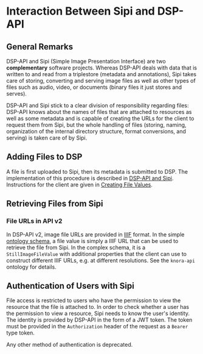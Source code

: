 <!---
 * Copyright © 2021 - 2024 Swiss National Data and Service Center for the Humanities and/or DaSCH Service Platform contributors.
 * SPDX-License-Identifier: Apache-2.0
-->

# Interaction Between Sipi and DSP-API

## General Remarks

DSP-API and Sipi (Simple Image Presentation Interface) are two
**complementary** software projects. Whereas DSP-API deals with data that
is written to and read from a triplestore (metadata and annotations),
Sipi takes care of storing, converting and serving image files as well
as other types of files such as audio, video, or documents (binary files
it just stores and serves).

DSP-API and Sipi stick to a clear division of responsibility regarding
files: DSP-API knows about the names of files that are attached to
resources as well as some metadata and is capable of creating the URLs
for the client to request them from Sipi, but the whole handling of
files (storing, naming, organization of the internal directory
structure, format conversions, and serving) is taken care of by Sipi.

## Adding Files to DSP

A file is first uploaded to Sipi, then its metadata is submitted to
DSP. The implementation of this procedure is described in
[DSP-API and Sipi](../05-internals/design/api-v2/sipi.md). Instructions for the client are given in
[Creating File Values](../03-endpoints/api-v2/editing-values.md#creating-file-values).

## Retrieving Files from Sipi

### File URLs in API v2

In DSP-API v2, image file URLs are provided in [IIIF](https://iiif.io/) format. In the simple
[ontology schema](../03-endpoints/api-v2/introduction.md#api-schema), a file value is simply
a IIIF URL that can be used to retrieve the file from Sipi. In the complex schema,
it is a `StillImageFileValue` with additional properties that the client can use to construct
different IIIF URLs, e.g. at different resolutions. See the `knora-api` ontology for details.

## Authentication of Users with Sipi

File access is restricted to users who have the permission to view the resource that the file is attached to.
In order to check whether a user has the permission to view a resource, Sipi needs to know the user's identity.
The identity is provided by DSP-API in the form of a JWT token.
The token must be provided in the `Authorization` header of the request as a `Bearer` type token.

Any other method of authentication is deprecated.
